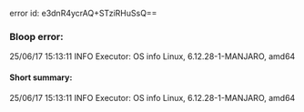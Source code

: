 error id: e3dnR4ycrAQ+STziRHuSsQ==
### Bloop error:

25/06/17 15:13:11 INFO Executor: OS info Linux, 6.12.28-1-MANJARO, amd64
#### Short summary: 

25/06/17 15:13:11 INFO Executor: OS info Linux, 6.12.28-1-MANJARO, amd64